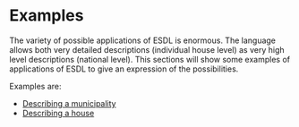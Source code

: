 # Examples

The variety of possible applications of ESDL is enormous. The language allows both very detailed descriptions \(individual house level\) as very high level descriptions \(national level\). This sections will show some examples of applications of ESDL to give an expression of the possibilities.

Examples are:

* [Describing a municipality](describing-a-municipality.md)
* [Describing a house](describing-a-house.md)

